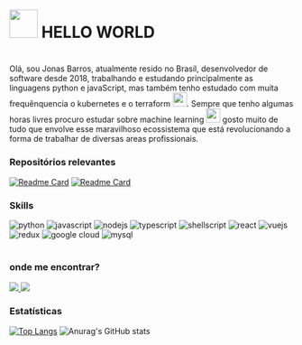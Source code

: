 
<h1>
  <img src="https://storage.googleapis.com/docker-images-registry/animatedEmoji.gif" width="50"/>
  HELLO WORLD
<h1>
  
###
  
Olá, sou Jonas Barros, atualmente resido no Brasil, desenvolvedor de software desde 2018, trabalhando e estudando principalmente as linguagens python e javaScript, mas também tenho estudado com muita frequênquencia o kubernetes e o terraform <img src="https://storage.googleapis.com/docker-images-registry/animatedEmoji-2.gif" width="25"/>. Sempre que tenho algumas horas livres procuro estudar sobre machine learning <img src="https://storage.googleapis.com/docker-images-registry/emoji_robot.gif" width="25"/> gosto muito de tudo que envolve esse maravilhoso ecossistema que está revolucionando a forma de trabalhar de diversas areas profissionais. 


### Repositórios relevantes
 
[![Readme Card](https://github-readme-stats-sigma-five.vercel.app/api/pin/?username=JonasBarros1998&repo=englishlists&theme=tokyonight)](https://github.com/JonasBarros1998/englishlists) [![Readme Card](https://github-readme-stats-sigma-five.vercel.app/api/pin/?username=JonasBarros1998&repo=english-class&theme=tokyonight)](https://github.com/JonasBarros1998/english-class)

### Skills
![python](https://img.shields.io/badge/Python-3776AB?style=for-the-badge&logo=python&logoColor=white) ![javascript](https://img.shields.io/badge/JavaScript-323330?style=for-the-badge&logo=javascript&logoColor=F7DF1E) ![nodejs](https://img.shields.io/badge/Node.js-43853D?style=for-the-badge&logo=node.js&logoColor=white) ![typescript](https://img.shields.io/badge/TypeScript-007ACC?style=for-the-badge&logo=typescript&logoColor=white) ![shellscript](https://img.shields.io/badge/Shell_Script-121011?style=for-the-badge&logo=gnu-bash&logoColor=white) ![react](https://img.shields.io/badge/React-20232A?style=for-the-badge&logo=react&logoColor=61DAFB) ![vuejs](https://img.shields.io/badge/Vue.js-35495E?style=for-the-badge&logo=vue.js&logoColor=4FC08D) ![redux](https://img.shields.io/badge/Redux-593D88?style=for-the-badge&logo=redux&logoColor=white) ![google cloud](	https://img.shields.io/badge/Google_Cloud-4285F4?style=for-the-badge&logo=google-cloud&logoColor=white) ![mysql](https://img.shields.io/badge/MySQL-00000F?style=for-the-badge&logo=mysql&logoColor=white)
  
  
#
  
### onde me encontrar?
 <a href="https://www.linkedin.com/in/jonas-barros-772248170/">
    <img src="https://img.shields.io/badge/LinkedIn-0077B5?style=for-the-badge&logo=linkedin&logoColor=white" >
 </a>
 
  <a href="#">
    <img src="https://img.shields.io/badge/dev.to-0A0A0A?style=for-the-badge&logo=dev.to&logoColor=white"/>
  </a>
  
### Estatísticas
  
[![Top Langs](https://github-readme-stats-sigma-five.vercel.app/api/top-langs/?username=JonasBarros1998&theme=tokyonight)](https://github.com/JonasBarros1998/github-readme-stats) ![Anurag's GitHub stats](https://github-readme-stats-sigma-five.vercel.app/api?username=JonasBarros1998&count_private=true&show_icons=true&theme=tokyonight)
